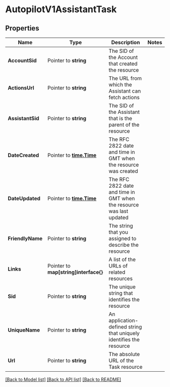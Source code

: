 # AutopilotV1AssistantTask

## Properties
Name | Type | Description | Notes
------------ | ------------- | ------------- | -------------
**AccountSid** | Pointer to **string** | The SID of the Account that created the resource |
**ActionsUrl** | Pointer to **string** | The URL from which the Assistant can fetch actions |
**AssistantSid** | Pointer to **string** | The SID of the Assistant that is the parent of the resource |
**DateCreated** | Pointer to [**time.Time**](time.Time.md) | The RFC 2822 date and time in GMT when the resource was created |
**DateUpdated** | Pointer to [**time.Time**](time.Time.md) | The RFC 2822 date and time in GMT when the resource was last updated |
**FriendlyName** | Pointer to **string** | The string that you assigned to describe the resource |
**Links** | Pointer to **map[string]interface{}** | A list of the URLs of related resources |
**Sid** | Pointer to **string** | The unique string that identifies the resource |
**UniqueName** | Pointer to **string** | An application-defined string that uniquely identifies the resource |
**Url** | Pointer to **string** | The absolute URL of the Task resource |

[[Back to Model list]](../README.md#documentation-for-models) [[Back to API list]](../README.md#documentation-for-api-endpoints) [[Back to README]](../README.md)


